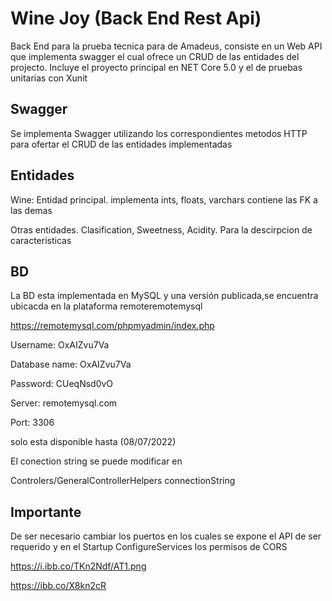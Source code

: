 # Wine Joy (Back End Rest Api)

Back End para la prueba tecnica para de Amadeus, consiste en un Web API que implementa swagger el cual ofrece un CRUD de las entidades del projecto.
Incluye el proyecto principal en NET Core 5.0 y el de pruebas unitarias con Xunit
## Swagger

Se implementa Swagger utilizando los correspondientes metodos HTTP para ofertar el CRUD de las entidades implementadas

## Entidades

Wine: Entidad principal. implementa ints, floats, varchars contiene las FK a las demas

Otras entidades. Clasification, Sweetness, Acidity. Para la descirpcion de caracteristicas

## BD

La BD esta implementada en MySQL y una versión publicada,se encuentra ubicacda en la plataforma remoteremotemysql

https://remotemysql.com/phpmyadmin/index.php

Username: OxAIZvu7Va

Database name: OxAIZvu7Va

Password: CUeqNsd0vO

Server: remotemysql.com

Port: 3306

solo esta disponible hasta (08/07/2022)

El conection string se puede modificar en 

Controlers/GeneralControllerHelpers connectionString

## Importante

De ser necesario cambiar los puertos en los cuales se expone el API de ser requerido y en el Startup ConfigureServices los permisos de CORS

https://i.ibb.co/TKn2Ndf/AT1.png

https://ibb.co/X8kn2cR


